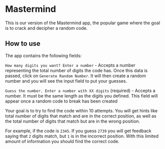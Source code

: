 # Mastermind

This is our version of the Mastermind app, the popular game where the goal is to crack and decipher a random code. 

## How to use

The app contains the following fields:


`How many digits you want? Enter a number` - Accepts a number representing the total number of digits the code has. Once this data is passed, click on `Generate Random Number`. It will then create a random number and you will see the input field to put your guesses.

`Guess the number. Enter a number with XX digits` (required) - Accepts a number. It must be the same length as the digits you defined. This field will appear once a random code to break has been created


Your goal is to try to find the code within 10 attempts. You will get hints like total number of digits that match and are in the correct position, as well as the total number of digits that match but are in the wrong position.

For example, if the code is `2345`. If you guess `2739` you will get feedback saying that `2` digits match, but `1` is in the incorrect position. With this limited amount of information you should find the correct code.

